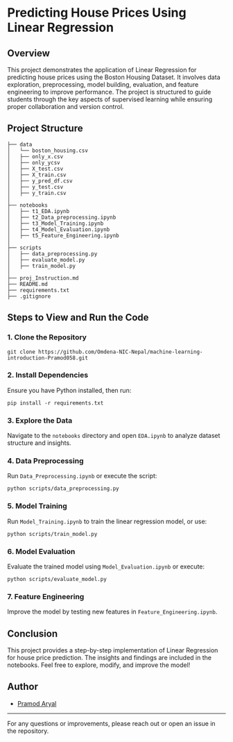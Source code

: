 # Predicting House Prices Using Linear Regression

## Overview
This project demonstrates the application of Linear Regression for predicting house prices using the Boston Housing Dataset. It involves data exploration, preprocessing, model building, evaluation, and feature engineering to improve performance. The project is structured to guide students through the key aspects of supervised learning while ensuring proper collaboration and version control.

## Project Structure
```
├── data
│   └── boston_housing.csv
│   ├── only_x.csv
│   ├── only_ycsv
│   ├── X_test.csv
│   ├── X_train.csv
│   ├── y_pred_df.csv
│   ├── y_test.csv
│   ├── y_train.csv
│
├── notebooks
│   ├── t1_EDA.ipynb
│   ├── t2_Data_preprocessing.ipynb
│   ├── t3_Model_Training.ipynb
│   ├── t4_Model_Evaluation.ipynb
│   ├── t5_Feature_Engineering.ipynb
│
├── scripts
│   ├── data_preprocessing.py
│   ├── evaluate_model.py
│   ├── train_model.py
│
├── proj_Instruction.md
├── README.md
├── requirements.txt
├── .gitignore
```

## Steps to View and Run the Code

### 1. Clone the Repository
```
git clone https://github.com/Omdena-NIC-Nepal/machine-learning-introduction-Pramod058.git

```

### 2. Install Dependencies
Ensure you have Python installed, then run:
```
pip install -r requirements.txt
```

### 3. Explore the Data
Navigate to the `notebooks` directory and open `EDA.ipynb` to analyze dataset structure and insights.

### 4. Data Preprocessing
Run `Data_Preprocessing.ipynb` or execute the script:
```
python scripts/data_preprocessing.py
```

### 5. Model Training
Run `Model_Training.ipynb` to train the linear regression model, or use:
```
python scripts/train_model.py
```

### 6. Model Evaluation
Evaluate the trained model using `Model_Evaluation.ipynb` or execute:
```
python scripts/evaluate_model.py
```

### 7. Feature Engineering 
Improve the model by testing new features in `Feature_Engineering.ipynb`.




## Conclusion
This project provides a step-by-step implementation of Linear Regression for house price prediction. The insights and findings are included in the notebooks. Feel free to explore, modify, and improve the model!

## Author
- [Pramod Aryal](https://www.linkedin.com/in/pramod58/)

---
For any questions or improvements, please reach out or open an issue in the repository.